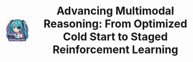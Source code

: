 
<div align="center">


<h1 style="display: flex; justify-content: center; align-items: center; gap: 10px; margin: 0;">
  <img src="./figures/logo.png" alt="Revisual Icon" width="60">
  Advancing Multimodal Reasoning: From Optimized Cold Start to Staged Reinforcement Learning
</h1>

</div>


